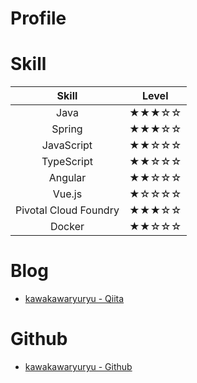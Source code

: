 # Profile

# Skill
| Skill | Level |
|:-:|:-:|
| Java | ★★★☆☆ |
| Spring| ★★★☆☆ |
| JavaScript | ★★☆☆☆ |
| TypeScript | ★★☆☆☆ |
| Angular | ★★☆☆☆ |
| Vue.js | ★☆☆☆☆ |
| Pivotal Cloud Foundry| ★★★☆☆ |
| Docker | ★★☆☆☆ |


# Blog
- [kawakawaryuryu - Qiita](https://qiita.com/kawakawaryuryu)

# Github
- [kawakawaryuryu - Github](https://github.com/kawakawaryuryu)
